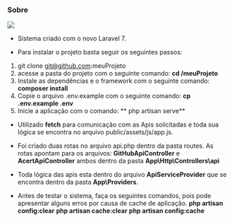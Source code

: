 ### Sobre
![](https://cursos.genioz.com.br/assets/images/acert.gif)

- Sistema criado com o novo Laravel 7.

- Para instalar o projeto basta seguir os seguintes passos:
1.  git clone git@github.com:meuProjeto
2. acesse a pasta do projeto com o seguinte comando: **cd /meuProjeto**
3. Instale as dependências e o framework com o seguinte comando:  **composer install**
4. Copie o arquivo .env.example com o seguinte comando: **cp .env.example .env**
5.  Inicie a aplicação com o comando: ** php artisan serve**

- Utilizado **fetch** para comunicação com as Apis solicitadas e toda sua lógica se encontra no arquivo public/assets/js/app.js.

- Foi criado duas rotas no arquivo api.php dentro da pasta routes. As rotas apontam para os arquivos: **GitHubApiController** e **AcertApiController** ambos dentro da pasta **App\Http\Controllers\api**

- Toda lógica das apis esta dentro do arquivo **ApiServiceProvider** que se encontra dentro da pasta **App\Providers**.

- Antes de testar o sistema, faça os seguintes comandos, pois pode apresentar alguns erros por causa de cache de aplicação.
**php artisan config:clear**
**php artisan cache:clear**
**php artisan config:cache**